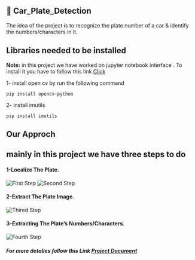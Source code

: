 ## :car: Car_Plate_Detection
The idea of the project is to recognize the plate number of a car & identify the numbers/characters in it.

## Libraries needed to be installed
**Note:** in this project we have worked on jupyter notebook interface .
To install it you have to follow this link [Click](https://docs.jupyter.org/en/latest/install/notebook-classic.html)

1- install open cv by run the following command 
```
pip install opencv-python
```
2- install imutils 
```
pip install imutils
```
## Our Approch 
## mainly in this project we have three steps to do 

#### 1-Localize The Plate.
![First Step](https://user-images.githubusercontent.com/70846138/153585072-b6377686-4e4c-4422-8c90-485762abeb79.png)
![Second Step](https://user-images.githubusercontent.com/70846138/153585077-ac8674f0-50cf-4534-879e-26acfe1c08af.png)
#### 2-Extract The Plate Image.
![Thired Step](https://user-images.githubusercontent.com/70846138/153585087-dd4b8713-2e32-4d11-be7a-83b46183a8d1.png)
#### 3-Extracting The Plate’s Numbers/Characters.
![Fourth Step](https://user-images.githubusercontent.com/70846138/153585093-409b10f0-22db-4f2f-9318-997bc2c23bd9.png)

##### For more detalies follow this Link [Project Document](https://github.com/nadeenay/Car_Plate_Detection/files/8048339/Image.Processing.Project.Proposal.pdf)
